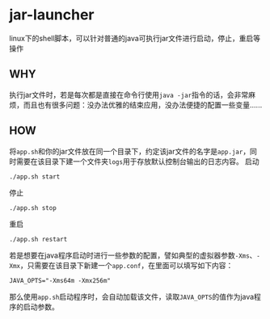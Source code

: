 # jar-launcher
linux下的shell脚本，可以针对普通的java可执行jar文件进行启动，停止，重启等操作

## WHY
执行jar文件时，若是每次都是直接在命令行使用`java -jar`指令的话，会非常麻烦，而且也有很多问题：没办法优雅的结束应用，没办法便捷的配置一些变量......

## HOW
将`app.sh`和你的jar文件放在同一个目录下，约定该jar文件的名字是`app.jar`，同时需要在该目录下建一个文件夹`logs`用于存放默认控制台输出的日志内容。
启动
```shell
./app.sh start
```
停止
```shell
./app.sh stop
```
重启
```shell
./app.sh restart
```
若是想要在java程序启动时进行一些参数的配置，譬如典型的虚拟器参数`-Xms`、`-Xmx`，只需要在该目录下新建一个`app.conf`，在里面可以填写如下内容：
```
JAVA_OPTS="-Xms64m -Xmx256m"
```
那么使用`app.sh`启动程序时，会自动加载该文件，读取`JAVA_OPTS`的值作为java程序的启动参数。